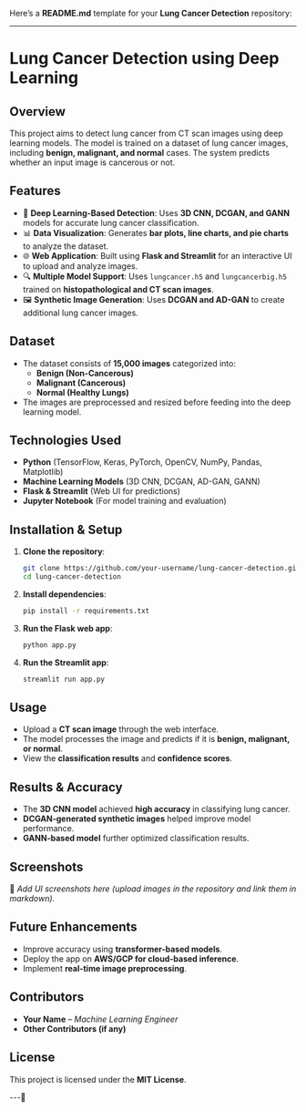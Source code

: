 Here’s a **README.md** template for your **Lung Cancer Detection** repository:  

---

# **Lung Cancer Detection using Deep Learning**

## **Overview**
This project aims to detect lung cancer from CT scan images using deep learning models. The model is trained on a dataset of lung cancer images, including **benign, malignant, and normal** cases. The system predicts whether an input image is cancerous or not.

## **Features**
- 🏥 **Deep Learning-Based Detection**: Uses **3D CNN, DCGAN, and GANN** models for accurate lung cancer classification.  
- 📊 **Data Visualization**: Generates **bar plots, line charts, and pie charts** to analyze the dataset.  
- 🌐 **Web Application**: Built using **Flask and Streamlit** for an interactive UI to upload and analyze images.  
- 🔍 **Multiple Model Support**: Uses `lungcancer.h5` and `lungcancerbig.h5` trained on **histopathological and CT scan images**.  
- 🖼 **Synthetic Image Generation**: Uses **DCGAN and AD-GAN** to create additional lung cancer images.  

## **Dataset**
- The dataset consists of **15,000 images** categorized into:
  - **Benign (Non-Cancerous)**
  - **Malignant (Cancerous)**
  - **Normal (Healthy Lungs)**
- The images are preprocessed and resized before feeding into the deep learning model.

## **Technologies Used**
- **Python** (TensorFlow, Keras, PyTorch, OpenCV, NumPy, Pandas, Matplotlib)
- **Machine Learning Models** (3D CNN, DCGAN, AD-GAN, GANN)
- **Flask & Streamlit** (Web UI for predictions)
- **Jupyter Notebook** (For model training and evaluation)

## **Installation & Setup**
1. **Clone the repository**:
   ```bash
   git clone https://github.com/your-username/lung-cancer-detection.git
   cd lung-cancer-detection
   ```
2. **Install dependencies**:
   ```bash
   pip install -r requirements.txt
   ```
3. **Run the Flask web app**:
   ```bash
   python app.py
   ```
4. **Run the Streamlit app**:
   ```bash
   streamlit run app.py
   ```

## **Usage**
- Upload a **CT scan image** through the web interface.
- The model processes the image and predicts if it is **benign, malignant, or normal**.
- View the **classification results** and **confidence scores**.

## **Results & Accuracy**
- The **3D CNN model** achieved **high accuracy** in classifying lung cancer.
- **DCGAN-generated synthetic images** helped improve model performance.
- **GANN-based model** further optimized classification results.

## **Screenshots**
📌 *Add UI screenshots here (upload images in the repository and link them in markdown).*

## **Future Enhancements**
- Improve accuracy using **transformer-based models**.
- Deploy the app on **AWS/GCP for cloud-based inference**.
- Implement **real-time image preprocessing**.

## **Contributors**
- **Your Name** – *Machine Learning Engineer*
- **Other Contributors (if any)**

## **License**
This project is licensed under the **MIT License**.

---🚀
